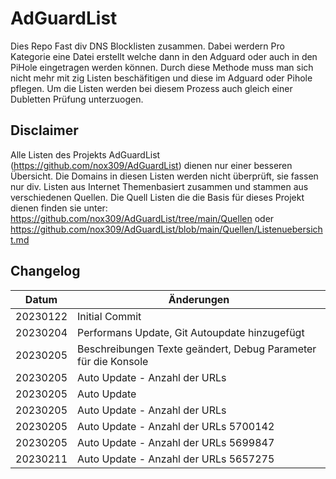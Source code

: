 
# AdGuardList

Dies Repo Fast div DNS Blocklisten zusammen. Dabei werdern Pro Kategorie eine Datei erstellt welche dann in den Adguard oder auch in den PiHole eingetragen werden können. Durch diese Methode muss man sich nicht mehr mit zig Listen beschäfitigen und diese im Adguard oder Pihole pflegen. 
Um die Listen werden bei diesem Prozess auch gleich einer Dubletten Prüfung unterzuogen.
## Disclaimer
Alle Listen des Projekts AdGuardList (https://github.com/nox309/AdGuardList) dienen nur einer besseren Übersicht.
Die Domains in diesen Listen werden nicht überprüft, sie fassen nur div. Listen aus Internet Themenbasiert zusammen 
und stammen aus verschiedenen Quellen. Die Quell Listen die die Basis für dieses Projekt dienen finden sie unter: 
https://github.com/nox309/AdGuardList/tree/main/Quellen
oder 
https://github.com/nox309/AdGuardList/blob/main/Quellen/Listenuebersicht.md
## Changelog
| Datum | Änderungen |
|--|--|
| 20230122 | Initial Commit |
| 20230204 | Performans Update, Git Autoupdate hinzugefügt |
| 20230205 | Beschreibungen Texte geändert, Debug Parameter für die Konsole |
| 20230205 | Auto Update - Anzahl der URLs |
| 20230205 | Auto Update |
| 20230205 | Auto Update - Anzahl der URLs |
| 20230205 | Auto Update - Anzahl der URLs 5700142|
| 20230205 | Auto Update - Anzahl der URLs 5699847|
| 20230211 | Auto Update - Anzahl der URLs 5657275|
